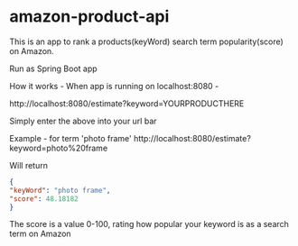 # amazon-product-api

This is an app to rank a products(keyWord) search term popularity(score) on Amazon.

Run as Spring Boot app

How it works -
When app is running on localhost:8080 -

http://localhost:8080/estimate?keyword=YOURPRODUCTHERE

Simply enter the above into your url bar

Example - for term 'photo frame'
http://localhost:8080/estimate?keyword=photo%20frame

Will return

```JSON
{
"keyWord": "photo frame",
"score": 48.18182
}
```

The score is a value 0-100, rating how popular your keyword is as a search term on Amazon

